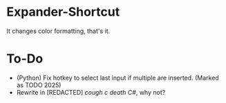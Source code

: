 # Expander-Shortcut
It changes color formatting, that's it.


# To-Do
* (Python) Fix hotkey to select last input if multiple are inserted. (Marked as TODO 2025)
* Rewrite in [REDACTED] *cough c* *death C#*, why not?
